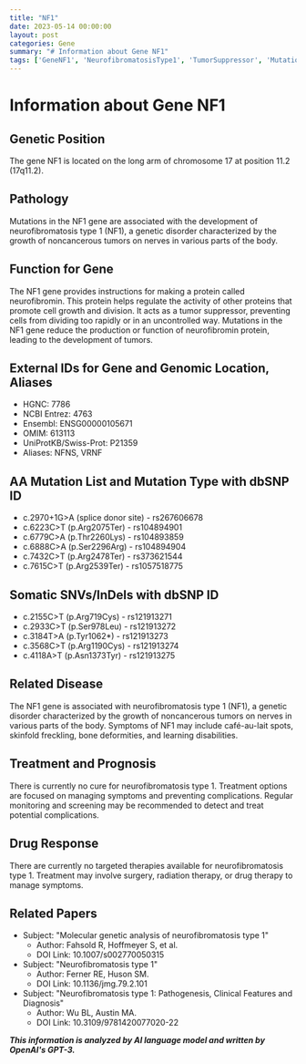 ```yaml
---
title: "NF1"
date: 2023-05-14 00:00:00
layout: post
categories: Gene
summary: "# Information about Gene NF1"
tags: ['GeneNF1', 'NeurofibromatosisType1', 'TumorSuppressor', 'Mutation', 'Symptoms', 'Treatment', 'Complications', 'GeneticDisorder']
---
```


# Information about Gene NF1

## Genetic Position
The gene NF1 is located on the long arm of chromosome 17 at position 11.2 (17q11.2).

## Pathology
Mutations in the NF1 gene are associated with the development of neurofibromatosis type 1 (NF1), a genetic disorder characterized by the growth of noncancerous tumors on nerves in various parts of the body.

## Function for Gene
The NF1 gene provides instructions for making a protein called neurofibromin. This protein helps regulate the activity of other proteins that promote cell growth and division. It acts as a tumor suppressor, preventing cells from dividing too rapidly or in an uncontrolled way. Mutations in the NF1 gene reduce the production or function of neurofibromin protein, leading to the development of tumors.

## External IDs for Gene and Genomic Location, Aliases
- HGNC: 7786
- NCBI Entrez: 4763
- Ensembl: ENSG00000105671
- OMIM: 613113
- UniProtKB/Swiss-Prot: P21359
- Aliases: NFNS, VRNF

## AA Mutation List and Mutation Type with dbSNP ID
- c.2970+1G>A (splice donor site) - rs267606678
- c.6223C>T (p.Arg2075Ter) - rs104894901
- c.6779C>A (p.Thr2260Lys) - rs104893859
- c.6888C>A (p.Ser2296Arg) - rs104894904
- c.7432C>T (p.Arg2478Ter) - rs373621544
- c.7615C>T (p.Arg2539Ter) - rs1057518775

## Somatic SNVs/InDels with dbSNP ID
- c.2155C>T (p.Arg719Cys) - rs121913271
- c.2933C>T (p.Ser978Leu) - rs121913272
- c.3184T>A (p.Tyr1062*) - rs121913273
- c.3568C>T (p.Arg1190Cys) - rs121913274
- c.4118A>T (p.Asn1373Tyr) - rs121913275

## Related Disease
The NF1 gene is associated with neurofibromatosis type 1 (NF1), a genetic disorder characterized by the growth of noncancerous tumors on nerves in various parts of the body. Symptoms of NF1 may include café-au-lait spots, skinfold freckling, bone deformities, and learning disabilities.

## Treatment and Prognosis
There is currently no cure for neurofibromatosis type 1. Treatment options are focused on managing symptoms and preventing complications. Regular monitoring and screening may be recommended to detect and treat potential complications.

## Drug Response
There are currently no targeted therapies available for neurofibromatosis type 1. Treatment may involve surgery, radiation therapy, or drug therapy to manage symptoms.

## Related Papers
- Subject: "Molecular genetic analysis of neurofibromatosis type 1" 
  - Author: Fahsold R, Hoffmeyer S, et al. 
  - DOI Link: 10.1007/s002770050315
- Subject: "Neurofibromatosis type 1"
  - Author: Ferner RE, Huson SM. 
  - DOI Link: 10.1136/jmg.79.2.101
- Subject: "Neurofibromatosis type 1: Pathogenesis, Clinical Features and Diagnosis"
  - Author: Wu BL, Austin MA. 
  - DOI Link: 10.3109/9781420077020-22

**_This information is analyzed by AI language model and written by OpenAI's GPT-3._**